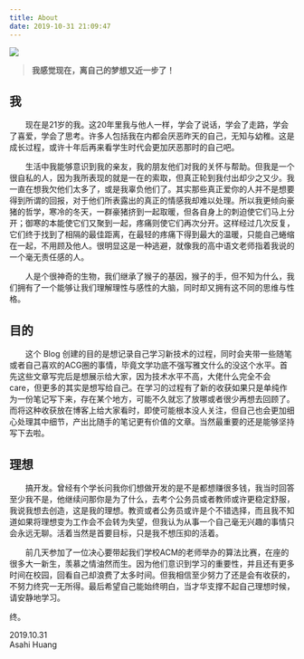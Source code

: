 ```yaml
---
title: About
date: 2019-10-31 21:09:47
---
```


![](https://pan.asahih.com/images/2019/10/31/xkM7mpojd0/IMG_0285.jpg)

> **我感觉现在，离自己的梦想又近一步了！**

## 我

&emsp;&emsp;现在是21岁的我。这20年里我与他人一样，学会了说话，学会了走路，学会了喜爱，学会了思考。许多人包括我在内都会厌恶昨天的自己，无知与幼稚。这是成长过程，或许十年后再来看学生时代会更加厌恶那时的自己吧。

&emsp;&emsp;生活中我能够意识到我的亲友，我的朋友他们对我的关怀与帮助。但我是一个很自私的人，因为我所表现的就是一在的索取，但真正轮到我付出却少之又少。我一直在想我欠他们太多了，或是我辜负他们了。其实那些真正爱你的人并不是想要得到所谓的回报，对于他们所表露出的真正的情感我却难以处理。所以我更倾向豪猪的哲学，寒冷的冬天，一群豪猪挤到一起取暖，但各自身上的刺迫使它们马上分开；御寒的本能使它们又聚到一起，疼痛则使它们再次分开。这样经过几次反复，它们终于找到了相隔的最佳距离，在最轻的疼痛下得到最大的温暖，只能自己蜷缩在一起，不用顾及他人。很明显这是一种逃避，就像我的高中语文老师指着我说的一个毫无责任感的人。

&emsp;&emsp;人是个很神奇的生物，我们继承了猴子的基因，猴子的手，但不知为什么，我们拥有了一个能够让我们理解理性与感性的大脑，同时却又拥有这不同的思维与性格。

## 目的

&emsp;&emsp;这个 Blog 创建的目的是想记录自己学习新技术的过程，同时会夹带一些随笔或者自己喜欢的ACG圈的事情，毕竟文学功底不强写雅文什么的没这个水平。首先这些文章写完后是想展示给大家，因为技术水平不高，大佬什么完全不会care，但更多的其实是想写给自己。在学习的过程有了新的收获如果只是单纯作为一份笔记写下来，存在某个地方，可能不久就忘了放哪或者很少再想去回顾了。而将这种收获放在博客上给大家看时，即使可能根本没人关注，但自己也会更加细心处理其中细节，产出比随手的笔记更有价值的文章。当然最重要的还是能够坚持写下去啦。

## 理想

&emsp;&emsp;搞开发。曾经有个学长问我你们想做开发的是不是都想赚很多钱，我当时回答至少我不是，他继续问那你是为了什么，去考个公务员或者教师或许更稳定舒服，我说我想去创造，这是我的理想。教资或者公务员或许是个不错选择，而且我不知道如果将理想变为工作会不会转为失望，但我认为从事一个自己毫无兴趣的事情只会永远无聊。活着当然是首要目标，只是我不想压抑的活着。

&emsp;&emsp;前几天参加了一位决心要带起我们学校ACM的老师举办的算法比赛，在座的很多大一新生，羡慕之情油然而生。因为他们意识到学习的重要性，并且还有更多时间在校园，回看自己却浪费了太多时间。但我相信至少努力了还是会有收获的，不努力终究一无所得。最后希望自己能始终明白，当才华支撑不起自己理想时候，请安静地学习。   
    
终。  


2019.10.31  
Asahi Huang



​		